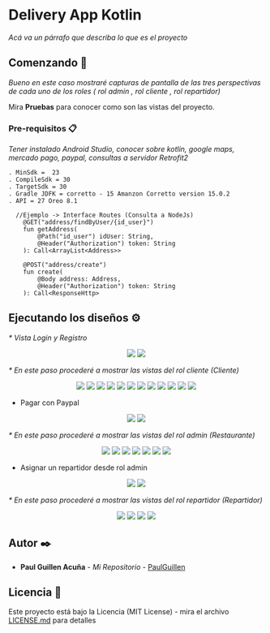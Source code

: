 # Delivery App Kotlin

_Acá va un párrafo que describa lo que es el proyecto_

## Comenzando 🚀

_Bueno en este caso mostraré capturas de pantalla de las tres perspectivas de cada uno de los roles ( rol admin , rol cliente , rol repartidor)_

Mira **Pruebas** para conocer como son las vistas del proyecto.

### Pre-requisitos 📋

_Tener instalado Android Studio, conocer sobre kotlin, google maps, mercado pago, paypal, consultas a servidor Retrofit2_

```
. MinSdk =  23
. CompileSdk = 30
. TargetSdk = 30
. Gradle JDFK = corretto - 15 Amanzon Corretto version 15.0.2
. API = 27 Oreo 8.1
```

```
  //Ejemplo -> Interface Routes (Consulta a NodeJs)
    @GET("address/findByUser/{id_user}")
    fun getAddress(
        @Path("id_user") idUser: String,
        @Header("Authorization") token: String
    ): Call<ArrayList<Address>>

    @POST("address/create")
    fun create(
        @Body address: Address,
        @Header("Authorization") token: String
    ): Call<ResponseHttp>

```

## Ejecutando los diseños ⚙️
_* Vista Login y Registro_

<p align="center">
 <img src="https://i.postimg.cc/pdjdCFrk/1.png"/>
 <img src="https://i.postimg.cc/t4ZRRx3y/2.png"/>
</p>

_* En este paso procederé a mostrar las vistas del rol cliente (Cliente)_

<p align="center">
 <img src="https://i.postimg.cc/CMGmtP9p/11.png"/>
 <img src="https://i.postimg.cc/VNs8r0Md/3.png"/>
 <img src="https://i.postimg.cc/nLstGbRJ/3.png"/>
 <img src="https://i.postimg.cc/WbXLRbxV/4.png"/>
 <img src="https://i.postimg.cc/y8kGwhFh/5.png"/>
 <img src="https://i.postimg.cc/fbdrbwqJ/6.png"/>
 <img src="https://i.postimg.cc/D0vj51vX/7.png"/>
 <img src="https://i.postimg.cc/NMYpfRrz/8.png"/>
 <img src="https://i.postimg.cc/7hZ9SD91/9.png"/>
 <img src="https://i.postimg.cc/tC7DTqYp/10.png"/>
 <img src="https://i.postimg.cc/7Z2V3K3R/11.png"/>
 <img src="https://i.postimg.cc/q7HGj2Qv/12.png"/>
</p>

 
 * Pagar con Paypal

 <p align="center">
 
 <img src="https://i.postimg.cc/HknLRNZS/14.png"/>
 <img src="https://i.postimg.cc/cJ7Bj65M/15.png"/>

</p>


_* En este paso procederé a mostrar las vistas del rol admin (Restaurante)_

<p align="center">
 <img src="https://i.postimg.cc/VNs8r0Md/3.png"/>
 <img src="https://i.postimg.cc/CMGmtP9p/11.png"/>
 <img src="https://i.postimg.cc/gcLPZWwq/6.png"/>
 <img src="https://i.postimg.cc/sXZ0v3nM/7.png"/>
 <img src="https://i.postimg.cc/Gm7MK4VB/8.png"/>
 <img src="https://i.postimg.cc/1RwjS5nT/9.png"/>
 <img src="https://i.postimg.cc/9F2NQ5yf/10.png"/>
</p>

  * Asignar un repartidor desde rol admin
  
<p align="center">
 <img src="https://i.postimg.cc/Xqqh49R0/Screenshot-1644611816.png"/>
 <img src="https://i.postimg.cc/FFC8GnSF/Screenshot-1644611824.png"/>

</p>

_* En este paso procederé a mostrar las vistas del rol repartidor (Repartidor)_

<p align="center">
 <img src="https://i.postimg.cc/8CG0s224/Screenshot-1644611879.png"/>
 <img src="https://i.postimg.cc/7LNQzBDk/Screenshot-1644611887.png"/>
 <img src="https://i.postimg.cc/G2hgxkhs/Screenshot-1644611891.png"/>
 <img src="https://i.postimg.cc/ZR777CCs/Screenshot-1644611917.png"/>
</p>

## Autor ✒️

* **Paul Guillen Acuña** - *Mi Repositorio* - [PaulGuillen](https://github.com/PaulGuillen?tab=repositories)

## Licencia 📄

Este proyecto está bajo la Licencia (MIT License) - mira el archivo [LICENSE.md](LICENSE.md) para detalles
